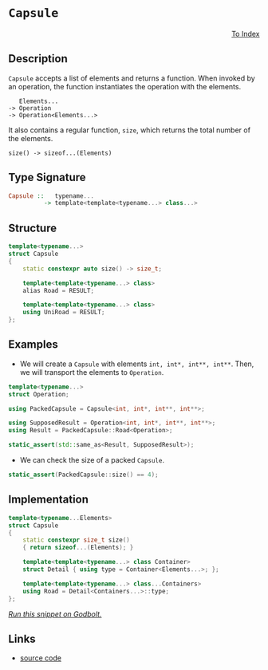 <!-- Copyright 2024 Feng Mofan
SPDX-License-Identifier: Apache-2.0 -->

# `Capsule`

<p style='text-align: right;'><a href="../../index.md#transportations">To Index</a></p>

## Description

`Capsule` accepts a list of elements and returns a function.
When invoked by an operation, the function instantiates the operation with the elements.

<pre><code>   Elements...
-> Operation
-> Operation&lt;Elements...&gt;</code></pre>

It also contains a regular function, `size`, which returns the total number of the elements.

<pre><code>size() -> sizeof...(Elements)</code></pre>

## Type Signature

```Haskell
Capsule ::   typename...
          -> template<template<typename...> class...>
```

## Structure

```C++
template<typename...>
struct Capsule
{
    static constexpr auto size() -> size_t;

    template<template<typename...> class>
    alias Road = RESULT;

    template<template<typename...> class>
    using UniRoad = RESULT;
};
```

## Examples

- We will create a `Capsule` with elements `int, int*, int**, int**`.
Then, we will transport the elements to `Operation`.

```C++
template<typename...>
struct Operation;

using PackedCapsule = Capsule<int, int*, int**, int**>;

using SupposedResult = Operation<int, int*, int**, int**>;
using Result = PackedCapsule::Road<Operation>;

static_assert(std::same_as<Result, SupposedResult>);
```

- We can check the size of a packed `Capsule`.

```C++
static_assert(PackedCapsule::size() == 4);
```

## Implementation

```C++
template<typename...Elements>
struct Capsule
{
    static constexpr size_t size()
    { return sizeof...(Elements); }

    template<template<typename...> class Container>
    struct Detail { using type = Container<Elements...>; };

    template<template<typename...> class...Containers>
    using Road = Detail<Containers...>::type;
};
```

[*Run this snippet on Godbolt.*](https://godbolt.org/#z:OYLghAFBqd5QCxAYwPYBMCmBRdBLAF1QCcAaPECAMzwBtMA7AQwFtMQByARg9KtQYEAysib0QXACx8BBAKoBnTAAUAHpwAMvAFYTStJg1DIApACYAQuYukl9ZATwDKjdAGFUtAK4sGISQDMpK4AMngMmAByPgBGmMQgAdIADqgKhE4MHt6%2B/kGp6Y4CYRHRLHEJSbaY9kUMQgRMxATZPn6B1bWZDU0EJVGx8YnSCo3Nrbkdo739ZRXDAJS2qF7EyOwc5gHhyN5YANQmAW7Io%2BhYVEfYJhoAgje3BJgsyQZPR24EAJ7JjKyYADogdh6GxBAorg9RsQvA59m4mMkFF56A8TAB2Kx3fY4/bTRzIfZoBijTCqZLEPF4ABemAA%2BgQqbSIAsHrjDpj9sRMARVgwmZhUFQgQCICDnowCApWQELByACJo7G4p4vN6YD6q15Md7Hb6/ZhsEVXIkGBQKeGyJjheKQ5U46GwxnynnW2gcuVedJGfb6zCHALyy2Ca0RYgfcVgqXGgLXWUKo5Y%2B7233PbW6z5p9Wan5/I1Ak27JjmkUeEM24gQ2Ns3Fe8LAfYAJVQTHQAaDLsadA%2BZa7YYUMewIBAfsTaPRitlStuAHoAFQLxdL5czh7zxf7AAq2CEm6E%2ByXq7u6%2BXp4XR%2BT9zM2wYuy8Bw%2BxPWySldsvWuzetzhsBBerd0dOEAHlfmIHVMjHO41yXfYADE8ErRlsFUVhXn9Q8HjrH1lCYZAAGtMHcRFkXodt4WIlENWOcICFIfYaLnOiGMY%2BjBAXSEpygu4sIbIQvGSApCMbTASMZI4gxA%2BJwIED4aKYtj5IIBdFPY6tONuHimxElExMDfYcPwwiESRSjh2bVsPkksC6g4pMoUaAk6WLJRmggM5hwUf4nKrNxhNEui%2BIEtIhO02gCCuGU7OPGChEwYk22Q1DSIwgCHLwZBvJcggIAMgiiJM8QQHSZkFnbcT9kkSKHg4JZaE4ABWXg/A4LRSFQTg3Gsaw8RWNZ/S2HhSAITQaqWPCQHqjQATMMwAE4AA4NFm%2Br5oANiSMx0UkVb9E4SReBYCQNA0Uhmta9qOF4BQQBO4aWpq0g4FgGBEBAFYCGSLxaIoCA0BeOh4kif5OFUNaAFpVskfZgGQQkpGm3hCMIEg8HQPR%2BEEEQxHYKQZEERQVHUe7SF0LhSAAdzA5JOB4WqGqaka2s4ICvs%2BxkhX2UHVohqGYbhyRpv2CAPH%2B%2BhKQGhZeDurQlggJA/uSAGyB%2BhWlZAYApDMPg6CeStKBiRmYnCJovhp3gjeYYgviAmJtDiu7Br%2BqMgIYWhTeJrAYi8YAEVoWhru4XgsBYQxgHED2EPtvAADcRMZsk4q%2BjZBpompGdoPAYjAq2PCwRmCGIPBDsD0hY%2BIGJgpdEOjAzowRqWKgDGABQADU8EwcnJOawaMeEURxFx3uCbURnSf0UOUC6yx9Ez67ICWVAX0yAOwbOcTTEsawzHOsvC6wOeWU6KPnAgVwJj8MnQhtOYhjJgoMgEc%2B9HvupZkGBIybsY/6jGFpPDaPQX8HDdF/m/cot9bC/yfp/UB1934SCWAoXq6wEG7Q4I1U6jMLqc3BpDaGsN9jwzMELXAyNxbXi4JLIa9clgIEwK2IYh9xqBABLNAIW0NCSDMNtY69VVqzTQftUgh0AhcABKtLgq15oLUkfVSQXB6psJ2mdXgF0ro3WofdWWL05ZvVZl9cglBVZiyBmwTgTQWDR3RGDJgppQ6ENmgCMRrUkZED3ujWQWMB7SCHkoEexNdBa0poiM2dN0EM2JhdFmH0vr7A5hYqxNi7E%2Bi4I45xQsRaKzFoca8ZgqHSwero4x8RDG/VQKLIYCTrFFiMKkrgJ0aBhXiNdCABtiYWxNmbUgHSrY2ztg4LpTtJQuzdozT23tfb%2By6cHUO4dWr4G5MA2OAcXGqETk8Lpqc6rEwzlnE2ucNitQLkXLpZcK5KCrrM%2Bs9c%2BBN1bu3TuBoum9y8TjHxshh5E1aoE8edcN5WGnrsg%2BC8l4CBXmvQM/yt473iHvOO88j7AJPmff%2BuRL4MHQGA%2BYd80gPyyKii%2BpAX6ZCxRAoBdQejjAJYAmo39KV9DgeAj%2BkDejQJZc0UlH9EHIJxmEjBKimYcH2FUpJNSGypKcQCDQJD8BuJyaI/JNDSB0IYQkQ%2B2yhEiMcZw9Eij0Tog2tteRmDImcHUbdG5T1XrvTZqU4pxBTEbAsXglgCho6EmjhK9UoxEaypRmjMmLz%2B5vLxvIPxXydCJAplTUJaD%2BVYOZvo9mVBhXEBYC6t1HqvU6hEoyYW5SsnxHlQERVWjHrywLUrO1laxYgHdQJOknrZp0m9QQJyabIbayaXrVphtjZWy6T062tt7aDPKc7V27t5mYC9j7MQUyS4zJrocoOkcllx2JgnZASdNmCDTjszO2cvgHPzoXYug0zmV2eFcuuZbG5MGbm3DuXdnmeODRId5%2BNw2jyjQYP5U8bBAvgCCuoAcZzuShZYbeqjd6o3hYfclmQXAYrZVfUo8CcWFEyGy4lxRGXYsRRSqB1LP60qRT/GY%2BGyXEZyIS6YHKqNcuWKsFBlC40RPOpwVN6aoauvdfsJtAJW0yrIfKyhUslUqqwGqsJmqQBzQBAEAI9VJryOOkp9EUiTWccurYDRBSFhjX8I4/VGhUmcK4AEVa9V0RmDkWggIHHVFms0TLMJZgnOCok1opYZd0jOEkEAA%3D%3D%3D)

## Links

- [source code](../../../conceptrodon/capsule.hpp)
